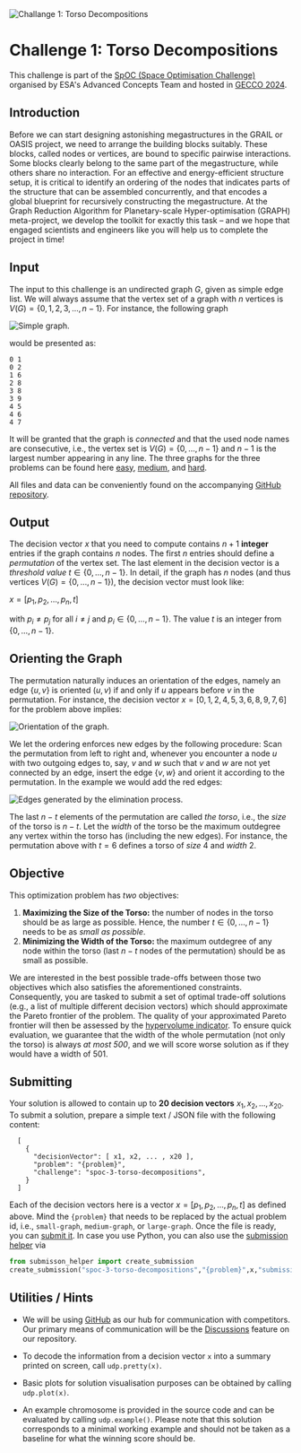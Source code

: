 <image src="../images/torso.png" align="center" alt="Challange 1: Torso Decompositions"/>

# Challenge 1: Torso Decompositions

This challenge is part of the [SpOC (Space Optimisation Challenge)](https://www.esa.int/gsp/ACT/projects/spoc-2024)
organised by ESA's Advanced Concepts Team and hosted in [GECCO 2024](https://gecco-2024.sigevo.org/HomePage).

## Introduction

Before we can start designing astonishing megastructures in the GRAIL
or OASIS project, we need to arrange the building blocks
suitably. These blocks, called nodes or vertices, are bound to
specific pairwise interactions. Some blocks clearly belong to the same
part of the megastructure, while others share no interaction. For an
effective and energy-efficient structure setup, it is critical to
identify an ordering of the nodes that indicates parts of the structure that can be
assembled concurrently, and that encodes a global blueprint for recursively
constructing the megastructure. At the Graph Reduction Algorithm for
Planetary-scale Hyper-optimisation (GRAPH) meta-project, we develop
the toolkit for exactly this task – and we hope that engaged scientists and
engineers like you will help us to complete the project in time!

## Input


The input to this challenge is an undirected graph $G$, given as simple edge list.
We will always assume that the vertex set of a
graph with $n$ vertices is $V(G)=\{0,1,2,3,...,n-1\}$. For instance, the following graph 

<image src="https://api.optimize.esa.int/data/spoc3/torso/img/torso-graph.svg" align="center"  alt="Simple graph." /> 

would be presented as:

```
0 1
0 2
1 6
2 8
3 8
3 9
4 5
4 6
4 7
```

It will be granted that the graph is *connected* and that the used node names are consecutive, i.e., the vertex set is $V(G)=\{0,\dots,n-1\}$ and $n-1$ is the largest number appearing in any line. The three graphs for the three problems can be found here [easy](https://api.optimize.esa.int/data/spoc3/torso/easy.gr), 
[medium](https://api.optimize.esa.int/data/spoc3/torso/medium.gr), and
[hard](https://api.optimize.esa.int/data/spoc3/torso/hard.gr).


All files and data can be conveniently found on the accompanying
[GitHub repository](https://github.com/esa/SpOC3).

## Output

The decision vector $x$ that you need to compute
contains $n+1$ **integer** entries if the graph contains
$n$ nodes. The first $n$ entries should define a *permutation* of
the vertex set. The last element in the decision vector is a
*threshold value* $t\in\{0,\dots,n-1\}$. In detail, if the graph has $n$ nodes (and thus vertices $V(G)=\{0,\dots,n-1\}$), the decision vector must look like:

$x = [p_1, p_2, \dots, p_n, t]$

with $p_i\neq p_j$ for all $i\neq j$ and $p_i\in\{0,\dots,n-1\}$. The value $t$ is an integer from $\{0,\dots,n-1\}$.


## Orienting the Graph

The permutation naturally induces an orientation of the edges, namely
an edge $\{u,v\}$ is oriented $(u,v)$ if and only if $u$ appears before $v$ in the permutation. For instance, the decision vector $x=[0,1,2,4,5,3,6,8,9,7,6]$ for the problem above implies:

<image src="https://api.optimize.esa.int/data/spoc3/torso/img/torso-permutation.svg" align="center"  alt="Orientation of the graph."/> 

We let the ordering enforces new edges by the following
procedure: Scan the permutation from left to right and, whenever you
encounter a node $u$ with two outgoing edges to, say, $v$ and $w$ such
that $v$ and $w$ are not yet connected by an edge, insert the edge
$\{v,w\}$ and orient it according to the permutation. In the example we would add the red edges:

<image src="https://api.optimize.esa.int/data/spoc3/torso/img/torso-filled-permutation.svg" align="center"  alt="Edges generated by the elimination process."/> 

The last $n-t$ elements of the permutation are called *the torso*, i.e., the
*size* of the torso is $n-t$. Let the
*width* of the torso be the maximum outdegree any vertex within the
torso has (including the new edges). For instance, the permutation above with $t=6$ defines a torso of
*size* 4 and *width* 2.

## Objective

This optimization problem has *two* objectives:

1. **Maximizing the Size of the Torso:** the number of nodes in the
   torso should be as large as possible. Hence, the number
   $t\in\{0,\dots,n-1\}$ needs to be as *small as possible*.
2. **Minimizing the Width of the Torso:** the maximum outdegree of any
   node within the torso (last $n-t$ nodes of the permutation)
   should be as small as possible.

We are interested in the best possible trade-offs between those two
objectives which also satisfies the aforementioned
constraints. Consequently, you are tasked to submit a set of optimal
trade-off solutions (e.g., a list of multiple different decision
vectors) which should approximate the Pareto frontier of the
problem. The quality of your approximated Pareto frontier will then be
assessed by the [hypervolume indicator](https://esa.github.io/pygmo2/tutorials/hypervolume.html). To ensure quick evaluation, we guarantee that the width of the whole permutation (not only the torso) is always *at most 500*, and we will score worse solution as if they would have a width of 501. 

## Submitting

Your solution is allowed to contain up to **20 decision vectors** $x_1,x_2,\dots,x_{20}$. To submit a solution,  prepare a simple text / JSON file with the following content:

```
  [
    {
      "decisionVector": [ x1, x2, ... , x20 ],
      "problem": "{problem}",
      "challenge": "spoc-3-torso-decompositions",
    }
  ] 
```

Each of the decision vectors here is a vector $x=[p_1,p_2,\dots,p_n,t]$ as defined above. Mind the `{problem}` that needs to be replaced by the actual problem id, i.e., `small-graph`, `medium-graph`,  or `large-graph`. Once the file is ready, you can [submit it](https://optimize.esa.int/submit). In case you use Python, you can also use
 the [submission helper](https://api.optimize.esa.int/data/tools/submission_helper.py) via

```python
from submisson_helper import create_submission
create_submission("spoc-3-torso-decompositions","{problem}",x,"submission_file.json","submission_name","submission_description")
```

## Utilities / Hints

* We will be using [GitHub](https://github.com/esa/SpOC3) as our hub for communication with competitors. Our primary means of communication will be the [Discussions](https://github.com/esa/SpOC3/discussions) feature on our repository.


* To decode the information from a decision vector `x` into a summary printed on screen, call `udp.pretty(x)`. 

* Basic plots for solution visualisation purposes can be obtained by calling `udp.plot(x)`.

* An example chromosome is provided in the source code and can be evaluated by calling `udp.example()`. Please note that this solution corresponds to a minimal working example and should not be taken as a baseline for what the winning score should be.
